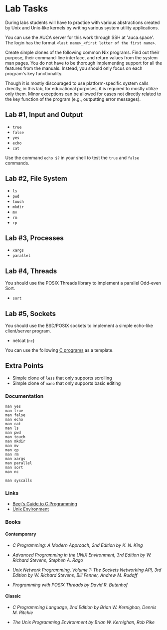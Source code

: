 Lab Tasks
=========

During labs students will have to practice with various abstractions created by
Unix and Unix-like kernels by writing various system utility applications.

You can use the AUCA server for this work through SSH at 'auca.space'. The login
has the format `<last name>_<first letter of the first name>`.

Create simple clones of the following common Nix programs. Find out their
purpose, their command-line interface, and return values from the system man
pages. You do not have to be thorough implementing support for all the features
from the manuals. Instead, you should only focus on each program's key
functionality.

Though it is mostly discouraged to use platform-specific system calls directly,
in this lab, for educational purposes, it is required to mostly utilize only
them. Minor exceptions can be allowed for cases not directly related to the key
function of the program (e.g., outputting error messages).

## Lab #1, Input and Output

* `true`
* `false`
* `yes`
* `echo`
* `cat`

Use the command `echo $?` in your shell to test the `true` and `false` commands.

## Lab #2, File System

* `ls`
* `pwd`
* `touch`
* `mkdir`
* `mv`
* `rm`
* `cp`

## Lab #3, Processes

* `xargs`
* `parallel`

## Lab #4, Threads

You should use the POSIX Threads library to implement a parallel Odd-even Sort.

* `sort`

## Lab #5, Sockets

You should use the BSD/POSIX sockets to implement a simple echo-like client/server program.

* netcat (`nc`)

You can use the following [C programs](https://github.com/auca/com.463/tree/master/client_server_example) as a template.

## Extra Points

* Simple clone of `less` that only supports scrolling
* Simple clone of `nano` that only supports basic editing

### Documentation

    man yes
    man true
    man false
    man echo
    man cat
    man ls
    man pwd
    man touch
    man mkdir
    man mv
    man cp
    man rm
    man xargs
    man parallel
    man sort
    man nc

    man syscalls

### Links

* [Beej's Guide to C Programming](http://beej.us/guide/bgc)
* [Unix Environment](https://drive.google.com/file/d/0B85z_dQxOMgLNDN3QTFrSmYxZm8/view)

### Books

#### Contemporary

* _C Programming: A Modern Approach, 2nd Edition by K. N. King_

* _Advanced Programming in the UNIX Environment, 3rd Edition by W. Richard
  Stevens, Stephen A. Rago_

* _Unix Network Programming, Volume 1: The Sockets Networking API, 3rd Edition
  by W. Richard Stevens, Bill Fenner, Andrew M. Rudoff_

* _Programming with POSIX Threads by David R. Butenhof_

#### Classic

* _C Programming Language, 2nd Edition by Brian W. Kernighan, Dennis M.
  Ritchie_

* _The Unix Programming Environment by Brian W. Kernighan, Rob Pike_
